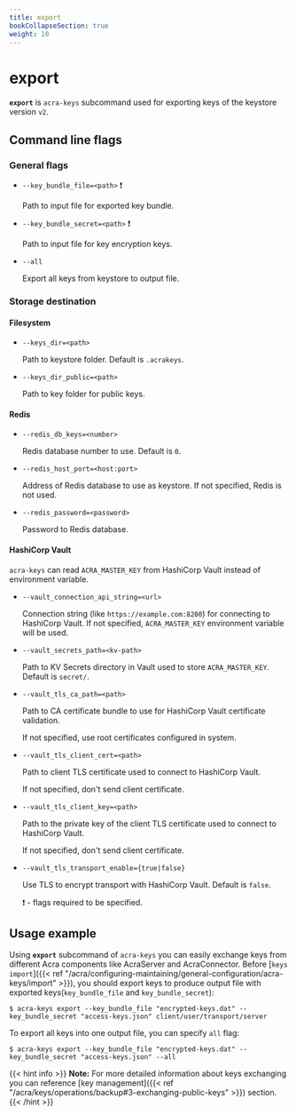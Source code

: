 ```yaml
---
title: export
bookCollapseSection: true
weight: 10
---
```


# export

**`export`** is `acra-keys` subcommand used for exporting keys of the keystore version `v2`.

## Command line flags

### General flags

* `--key_bundle_file=<path>` ❗

  Path to input file for exported key bundle.

* `--key_bundle_secret=<path>` ❗

  Path to input file for key encryption keys.

* `--all`

  Export all keys from keystore to output file.

### Storage destination

#### Filesystem

* `--keys_dir=<path>`

  Path to keystore folder. 
  Default is `.acrakeys`.

* `--keys_dir_public=<path>`

  Path to key folder for public keys.


#### Redis

* `--redis_db_keys=<number>`

  Redis database number to use.
  Default is `0`.
  <!-- `acra-server -help` says default is `-1` but in `cmd/redis.go` I see `redisDefaultDB = 0` -->
  <!-- this var is also used as default value for the flag, where's the truth? -->

* `--redis_host_port=<host:port>`

  Address of Redis database to use as keystore.
  If not specified, Redis is not used.

* `--redis_password=<password>`

  Password to Redis database.


#### HashiCorp Vault

`acra-keys` can read `ACRA_MASTER_KEY` from HashiCorp Vault instead of environment variable.

* `--vault_connection_api_string=<url>`

  Connection string (like `https://example.com:8200`) for connecting to HashiCorp Vault.
  If not specified, `ACRA_MASTER_KEY` environment variable will be used.

* `--vault_secrets_path=<kv-path>`

  Path to KV Secrets directory in Vault used to store `ACRA_MASTER_KEY`.
  Default is `secret/`.

* `--vault_tls_ca_path=<path>`

  Path to CA certificate bundle to use for HashiCorp Vault certificate validation.

  If not specified, use root certificates configured in system.

* `--vault_tls_client_cert=<path>`

  Path to client TLS certificate used to connect to HashiCorp Vault.

  If not specified, don't send client certificate.

* `--vault_tls_client_key=<path>`

  Path to the private key of the client TLS certificate used to connect to HashiCorp Vault.

  If not specified, don't send client certificate.

* `--vault_tls_transport_enable={true|false}`

  Use TLS to encrypt transport with HashiCorp Vault.
  Default is `false`.

  ❗ - flags required to be specified.


## Usage example

Using **`export`** subcommand of `acra-keys` you can easily exchange keys from different Acra components like AcraServer and AcraConnector.
Before [`keys import`]({{< ref "/acra/configuring-maintaining/general-configuration/acra-keys/import" >}}), you should export keys to produce output file with exported keys(`key_bundle_file` and `key_bundle_secret`):

```
$ acra-keys export --key_bundle_file "encrypted-keys.dat" --key_bundle_secret "access-keys.json" client/user/transport/server
```

To export all keys into one output file, you can specify `all` flag:

```
$ acra-keys export --key_bundle_file "encrypted-keys.dat" --key_bundle_secret "access-keys.json" --all
```

{{< hint info >}}
**Note:**
For more detailed information about keys exchanging you can reference [key management]({{< ref "/acra/keys/operations/backup#3-exchanging-public-keys" >}}) section.
{{< /hint >}}


